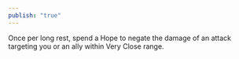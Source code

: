 ```yaml
---
publish: "true"
---
```

Once per long rest, spend a Hope to negate the damage of an attack targeting you or an ally within Very Close range.

